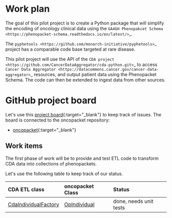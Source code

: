 # Work plan

The goal of this pilot project is to create a Python package that will simplify the encoding of oncology clinical data
using the `GA4GH Phenopakcet Schema <https://phenopacket-schema.readthedocs.io/en/latest/>`_.

The `pyphetools <https://github.com/monarch-initiative/pyphetools>`_ project has a comparable code base targeted at rare disease.


This pilot project will use the API of the `CDA project <https://github.com/CancerDataAggregator/cda-python.git>`_
to access `Cancer Data Aggregator <https://datacommons.cancer.gov/cancer-data-aggregator>`_ resources, and output
patient data using the Phenopacket Schema. The code can then be extended to ingest data from other sources.


# GitHub project board

Let's use this [project board](https://github.com/orgs/monarch-initiative/projects/60/views/1){:target="_blank"} to keep track of issues.
The board is connected to the oncopacket repository:

- [oncopacket](https://github.com/monarch-initiative/oncopacket){:target="_blank"}

## Work items

The first phase of work will be to provide and test ETL code to transform CDA data into collections of phenopackets.

Let's use the following table to keep track of our status.

| CDA ETL class                                            | oncopacket Class                           | Status                 |
|:---------------------------------------------------------|:---------------------------------------------|:-----------------------|
| [CdaIndividualFactory](./cda/cda_individual_factory.md)  | [OpIndividual](./model/op_individual.md)     | done, needs unit tests |

